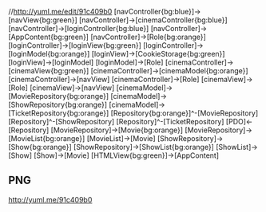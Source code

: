 //http://yuml.me/edit/91c409b0
[navController{bg:blue}]->[navView{bg:green}]
[navController]->[cinemaController{bg:blue}]
[navController]->[loginController{bg:blue}]
[navController]->[AppContent{bg:green}]
[navController]->[Role{bg:orange}]
[loginController]->[loginView{bg:green}]
[loginController]->[loginModel{bg:orange}]
[loginView]->[CookieStorage{bg:green}]
[loginView]->[loginModel]
[loginModel]->[Role]
[cinemaController]->[cinemaView{bg:green}]
[cinemaController]->[cinemaModel{bg:orange}]
[cinemaController]->[navView]
[cinemaController]->[Role]
[cinemaView]->[Role]
[cinemaView]->[navView]
[cinemaModel]->[MovieRepository{bg:orange}]
[cinemaModel]->[ShowRepository{bg:orange}]
[cinemaModel]->[TicketRepository{bg:orange}]
[Repository{bg:orange}]^-[MovieRepository]
[Repository]^-[ShowRepository]
[Repository]^-[TicketRepository]
[PDO]<-[Repository]
[MovieRepository]->[Movie{bg:orange}]
[MovieRepository]->[MovieList{bg:orange}]
[MovieList]->[Movie]
[ShowRepository]->[Show{bg:orange}]
[ShowRepository]->[ShowList{bg:orange}]
[ShowList]->[Show]
[Show]->[Movie]
[HTMLView{bg:green}]->[AppContent]

PNG
---
http://yuml.me/91c409b0